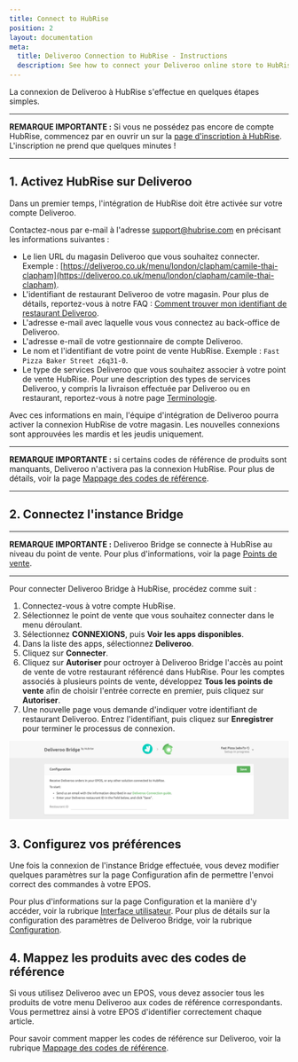 ```yaml
---
title: Connect to HubRise
position: 2
layout: documentation
meta:
  title: Deliveroo Connection to HubRise - Instructions
  description: See how to connect your Deliveroo online store to HubRise. Connection is simple. Send the link of your Deliveroo page to HubRise and follow a few steps to connect.
---
```


La connexion de Deliveroo à HubRise s'effectue en quelques étapes simples.

---

**REMARQUE IMPORTANTE :** Si vous ne possédez pas encore de compte HubRise, commencez par en ouvrir un sur la [page d'inscription à HubRise](https://manager.hubrise.com/signup). L'inscription ne prend que quelques minutes !

---

## 1\. Activez HubRise sur Deliveroo

Dans un premier temps, l'intégration de HubRise doit être activée sur votre compte Deliveroo.

Contactez-nous par e-mail à l'adresse [support@hubrise.com](mailto:support@hubrise.com) en précisant les informations suivantes :

- Le lien URL du magasin Deliveroo que vous souhaitez connecter. Exemple : [https://deliveroo.co.uk/menu/london/clapham/camile-thai-clapham](https://deliveroo.co.uk/menu/london/clapham/camile-thai-clapham).
- L'identifiant de restaurant Deliveroo de votre magasin. Pour plus de détails, reportez-vous à notre FAQ : [Comment trouver mon identifiant de restaurant Deliveroo](/apps/deliveroo/faqs/find-deliveroo-restaurant-id).
- L'adresse e-mail avec laquelle vous vous connectez au back-office de Deliveroo.
- L'adresse e-mail de votre gestionnaire de compte Deliveroo.
- Le nom et l'identifiant de votre point de vente HubRise. Exemple : `Fast Pizza Baker Street z6q31-0`.
- Le type de services Deliveroo que vous souhaitez associer à votre point de vente HubRise. Pour une description des types de services Deliveroo, y compris la livraison effectuée par Deliveroo ou en restaurant, reportez-vous à notre page [Terminologie](/apps/deliveroo/terminology#service-types).

Avec ces informations en main, l'équipe d'intégration de Deliveroo pourra activer la connexion HubRise de votre magasin. Les nouvelles connexions sont approuvées les mardis et les jeudis uniquement.

---

**REMARQUE IMPORTANTE :** si certains codes de référence de produits sont manquants, Deliveroo n'activera pas la connexion HubRise. Pour plus de détails, voir la page [Mappage des codes de référence](/apps/deliveroo/map-ref-codes/).

---

## 2\. Connectez l'instance Bridge

---

**REMARQUE IMPORTANTE :** Deliveroo Bridge se connecte à HubRise au niveau du point de vente. Pour plus d'informations, voir la page [Points de vente](/docs/locations/).

---

Pour connecter Deliveroo Bridge à HubRise, procédez comme suit :

1. Connectez-vous à votre compte HubRise.
1. Sélectionnez le point de vente que vous souhaitez connecter dans le menu déroulant.
1. Sélectionnez **CONNEXIONS**, puis **Voir les apps disponibles**.
1. Dans la liste des apps, sélectionnez **Deliveroo**.
1. Cliquez sur **Connecter**.
1. Cliquez sur **Autoriser** pour octroyer à Deliveroo Bridge l'accès au point de vente de votre restaurant référencé dans HubRise. Pour les comptes associés à plusieurs points de vente, développez **Tous les points de vente** afin de choisir l'entrée correcte en premier, puis cliquez sur **Autoriser**.
1. Une nouvelle page vous demande d'indiquer votre identifiant de restaurant Deliveroo. Entrez l'identifiant, puis cliquez sur **Enregistrer** pour terminer le processus de connexion.

![Identifiant de restaurant Deliveroo](../images/001-en-deliveroo-restaurant-id.png)

## 3\. Configurez vos préférences

Une fois la connexion de l'instance Bridge effectuée, vous devez modifier quelques paramètres sur la page Configuration afin de permettre l'envoi correct des commandes à votre EPOS.

Pour plus d'informations sur la page Configuration et la manière d'y accéder, voir la rubrique [Interface utilisateur](/apps/deliveroo/user-interface/#configuration-page). Pour plus de détails sur la configuration des paramètres de Deliveroo Bridge, voir la rubrique [Configuration](/apps/deliveroo/configuration).

## 4\. Mappez les produits avec des codes de référence

Si vous utilisez Deliveroo avec un EPOS, vous devez associer tous les produits de votre menu Deliveroo aux codes de référence correspondants. Vous permettrez ainsi à votre EPOS d'identifier correctement chaque article.

Pour savoir comment mapper les codes de référence sur Deliveroo, voir la rubrique [Mappage des codes de référence](/apps/deliveroo/map-ref-codes).
